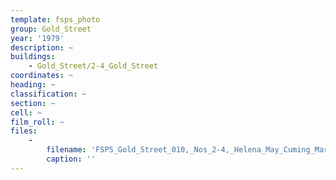 ```yaml
---
template: fsps_photo
group: Gold_Street
year: '1979'
description: ~
buildings:
    - Gold_Street/2-4_Gold_Street
coordinates: ~
heading: ~
classification: ~
section: ~
cell: ~
film_roll: ~
files:
    -
        filename: 'FSPS_Gold_Street_010,_Nos_2-4,_Helena_May_Cuming_Marine_Pde_Cottesloe,_16-1-B,_1979.png'
        caption: ''
---
```

